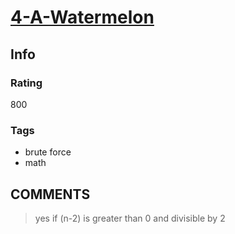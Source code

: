 # [4-A-Watermelon](https://codeforces.com/problemset/problem/4/A)

## Info

### Rating

800

### Tags

- brute force
- math

## __COMMENTS__

> yes if (n-2) is greater than 0 and divisible by 2
